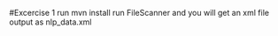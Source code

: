 
#Excercise 1
run mvn install 
run FileScanner and you will get an xml file output as nlp_data.xml

